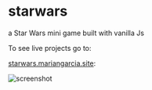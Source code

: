 # starwars

a Star Wars mini game built with vanilla Js

To see live projects go to:

[starwars.mariangarcia.site](https://starwars.mariangarcia.site/):

![screenshot](https://starwars.mariangarcia.sit/assets/demo.png)
